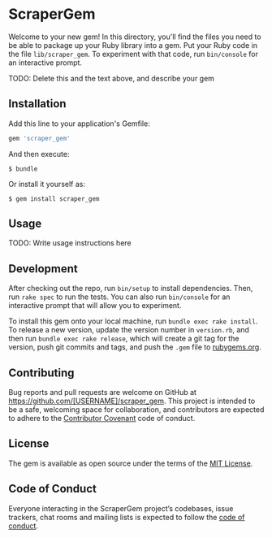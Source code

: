 # ScraperGem

Welcome to your new gem! In this directory, you'll find the files you need to be able to package up your Ruby library into a gem. Put your Ruby code in the file `lib/scraper_gem`. To experiment with that code, run `bin/console` for an interactive prompt.

TODO: Delete this and the text above, and describe your gem

## Installation

Add this line to your application's Gemfile:

```ruby
gem 'scraper_gem'
```

And then execute:

    $ bundle

Or install it yourself as:

    $ gem install scraper_gem

## Usage

TODO: Write usage instructions here

## Development

After checking out the repo, run `bin/setup` to install dependencies. Then, run `rake spec` to run the tests. You can also run `bin/console` for an interactive prompt that will allow you to experiment.

To install this gem onto your local machine, run `bundle exec rake install`. To release a new version, update the version number in `version.rb`, and then run `bundle exec rake release`, which will create a git tag for the version, push git commits and tags, and push the `.gem` file to [rubygems.org](https://rubygems.org).

## Contributing

Bug reports and pull requests are welcome on GitHub at https://github.com/[USERNAME]/scraper_gem. This project is intended to be a safe, welcoming space for collaboration, and contributors are expected to adhere to the [Contributor Covenant](http://contributor-covenant.org) code of conduct.

## License

The gem is available as open source under the terms of the [MIT License](https://opensource.org/licenses/MIT).

## Code of Conduct

Everyone interacting in the ScraperGem project’s codebases, issue trackers, chat rooms and mailing lists is expected to follow the [code of conduct](https://github.com/[USERNAME]/scraper_gem/blob/master/CODE_OF_CONDUCT.md).
